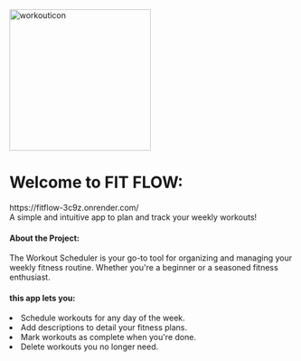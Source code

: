 


<img width="250" alt="workouticon" src="https://github.com/user-attachments/assets/a149d036-77ed-46a9-9e34-89ed07009288">


<h1>Welcome to FIT FLOW:</h1>
https://fitflow-3c9z.onrender.com/ <br>
A simple and intuitive app to plan and track your weekly workouts!

<h4>About the Project:</h4>
The Workout Scheduler is your go-to tool for organizing and managing your weekly fitness routine. 
Whether you're a beginner or a seasoned fitness enthusiast.
<h4>this app lets you:</h4>
<li>
Schedule workouts for any day of the week.</li>
<li>Add descriptions to detail your fitness plans.</li>
<li>Mark workouts as complete when you're done.</li>
<li>Delete workouts you no longer need.</li>





